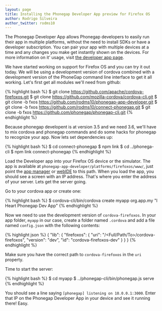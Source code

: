 ```yaml
---
layout: page
title: Installing the Phonegap Developer App preview for Firefox OS
author: Rodrigo Silveira
author_twitter: rodms10
---
```


The Phonegap Developer App allows Phonegap developers to easily run their app in multiple platforms, without the need to install SDKs or have a developer subscription. You can pair your app with multiple devices at a time and any changes you make get instantly shown on the devices. For more information on it' usage, visit [the developer app page](http://app.phonegap.com/).

We have started working on support for Firefox OS and you can try it out today. We will be using a development version of cordova combined with a development version of the PhoneGap command line interface to get it all working. Let's first get all modules we'll need from github:

{% highlight bash %}
  $ git clone https://github.com/apache/cordova-firefoxos.git
  $ git clone https://github.com/mozilla-cordova/cordova-cli.git
  $ git clone -b fxos https://github.com/rodms10/phonegap-app-developer.git
  $ git clone -b fxos https://github.com/rodms10/connect-phonegap.git
  $ git clone -b fxos https://github.com/phonegap/phonegap-cli.git
{% endhighlight %}

Because phonegap developent is at version 3.5 and we need 3.6, we'll have to mix cordova and phonegap commands and do some hacks for phonegap to recognize your app. Now lets set dependencies up:

{% highlight bash %}
  $ cd connect-phonegap
  $ npm link
  $ cd ../phonega-cli
  $ npm link connect-phonegap
{% endhighlight %}

Load the Developer app into your Firefox OS device or the simulator. The app is available at `phonegap-app-developer/platforms/firefoxos/www/`, just point the [app manager](https://developer.mozilla.org/en-US/Firefox_OS/Using_the_App_Manager) or [webIDE](https://developer.mozilla.org/en-US/docs/Tools/WebIDE) to this path. When you load the app, you should see a screen with an IP address. That's where you enter the address of your server. Lets get the server going.

Go to your cordova app or create one:

{% highlight bash %}
  $ cordova-cli/bin/cordova create myapp org.app.my "I Heart Phonegap Dev App"
{% endhighlight %}

Now we need to use the development version of `cordova-firefoxos`. In your app folder, `myapp` in our case, create a folder named `.cordova` and add a file named `config.json` with the following contents:

{% highlight json %}
{
  "lib": {
    "firefoxos": {
      "uri": "/<Full/Path/To>/cordova-firefoxos",
      "version": "dev",
      "id": "cordova-firefoxos-dev"
    }
  }
}
{% endhighlight %}

Make sure you have the correct path to `cordova-firefoxos` in the `uri` property.

Time to start the server:

{% highlight bash %}
  $ cd myapp
  $ ../phonegap-cli/bin/phonegap.js serve
{% endhighlight %}

You should see a line saying `[phonegap] listening on 10.0.0.1:3000`. Enter that IP on the Phonegap Developer App in your device and see it running there! Easy.
